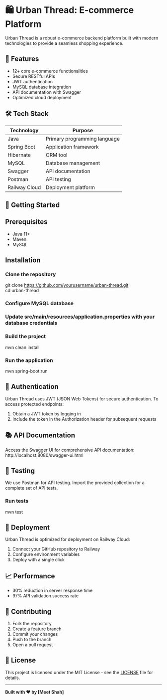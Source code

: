 # 🛍️ Urban Thread: E-commerce Platform

Urban Thread is a robust e-commerce backend platform built with modern technologies to provide a seamless shopping experience.

## 🌟 Features

- 12+ core e-commerce functionalities
- Secure RESTful APIs
- JWT authentication
- MySQL database integration
- API documentation with Swagger
- Optimized cloud deployment

## 🛠️ Tech Stack

| Technology | Purpose |
|------------|---------|
| Java | Primary programming language |
| Spring Boot | Application framework |
| Hibernate | ORM tool |
| MySQL | Database management |
| Swagger | API documentation |
| Postman | API testing |
| Railway Cloud | Deployment platform |

## 🚀 Getting Started

## Prerequisites

- Java 11+
- Maven
- MySQL

## Installation

### Clone the repository
git clone https://github.com/yourusername/urban-thread.git
<br>cd urban-thread

### Configure MySQL database
### Update src/main/resources/application.properties with your database credentials

### Build the project
mvn clean install

### Run the application
mvn spring-boot:run

## 🔐 Authentication

Urban Thread uses JWT (JSON Web Tokens) for secure authentication. To access protected endpoints:

1. Obtain a JWT token by logging in
2. Include the token in the Authorization header for subsequent requests

## 📚 API Documentation

Access the Swagger UI for comprehensive API documentation:
http://localhost:8080/swagger-ui.html


## 🧪 Testing

We use Postman for API testing. Import the provided collection for a complete set of API tests.

### Run tests
mvn test


## 🚢 Deployment

Urban Thread is optimized for deployment on Railway Cloud:

1. Connect your GitHub repository to Railway
2. Configure environment variables
3. Deploy with a single click

## 📈 Performance

- 30% reduction in server response time
- 97% API validation success rate

## 🤝 Contributing

1. Fork the repository
2. Create a feature branch
3. Commit your changes
4. Push to the branch
5. Open a pull request

## 📄 License

This project is licensed under the MIT License - see the [LICENSE](LICENSE) file for details.

---

**Built with ❤️ by [Meet Shah]**

